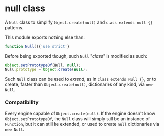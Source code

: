 # null class

A `Null` class to simplify `Object.create(null)` and `class extends null {}` patterns.

This module exports nothing else than:

```js
function Null(){'use strict'}
```

Before being exported though, such `Null` "_class_" is modified as such:
```js
Object.setPrototypeOf(Null, null);
Null.prototype = Object.create(null);
```

Such `Null` class can be used to _extend_, as in `class extends Null {}`, or to create, faster than `Object.create(null)`, dictionaries of any kind, via `new Null`.

### Compatibility

Every engine capable of `Object.create(null)`. If the engine doesn't know `Object.setPrototypeOf`, the `Null` class will simply still be an instance of `Function`, but it can still be extended, or used to create `null` dictionaries via `new Null`.

